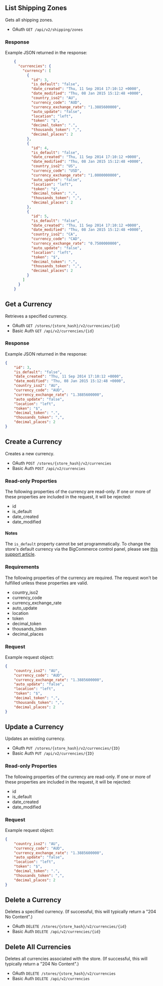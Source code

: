 ## <span class="jumptarget"> List Shipping Zones </span>

Gets all shipping zones.

*   OAuth
`GET /api/v2/shipping/zones`  

### <span class="jumptarget"> Response </span>

Example JSON returned in the response:

```json
    {
      "currencies": {
        "currency": [
          {
            "id": 3,
            "is_default": "false",
            "date_created": "Thu, 11 Sep 2014 17:10:12 +0000",
            "date_modified": "Thu, 08 Jan 2015 15:12:48 +0000",
            "country_iso2": "AU",
            "currency_code": "AUD",
            "currency_exchange_rate": "1.3885600000",
            "auto_update": "false",
            "location": "left",
            "token": "$",
            "decimal_token": ".",
            "thousands_token": ",",
            "decimal_places": 2
          },
          {
            "id": 4,
            "is_default": "false",
            "date_created": "Thu, 11 Sep 2014 17:10:12 +0000",
            "date_modified": "Thu, 08 Jan 2015 15:12:48 +0000",
            "country_iso2": "US",
            "currency_code": "USD",
            "currency_exchange_rate": "1.0000000000",
            "auto_update": "false",
            "location": "left",
            "token": "$",
            "decimal_token": ".",
            "thousands_token": ",",
            "decimal_places": 2
          },
          {
            "id": 5,
            "is_default": "false",
            "date_created": "Thu, 11 Sep 2014 17:10:12 +0000",
            "date_modified": "Thu, 08 Jan 2015 15:12:48 +0000",
            "country_iso2": "CA",
            "currency_code": "CAD",
            "currency_exchange_rate": "0.7500000000",
            "auto_update": "false",
            "location": "left",
            "token": "$",
            "decimal_token": ".",
            "thousands_token": ",",
            "decimal_places": 2
          }
        ]
      }
    }
```
  
## <span class="jumptarget"> Get a Currency </span>

Retrieves a specified currency.

*   OAuth
`GET /stores/{store_hash}/v2/currencies/{id}`
*   Basic Auth
`GET /api/v2/currencies/{id}`

### <span class="jumptarget"> Response </span>

Example JSON returned in the response:

```json
{
    "id": 3,
    "is_default": "false",
    "date_created": "Thu, 11 Sep 2014 17:10:12 +0000",
    "date_modified": "Thu, 08 Jan 2015 15:12:48 +0000",
    "country_iso2": "AU",
    "currency_code": "AUD",
    "currency_exchange_rate": "1.3885600000",
    "auto_update": "false",
    "location": "left",
    "token": "$",
    "decimal_token": ".",
    "thousands_token": ",",
    "decimal_places": 2
}
```

## <span class="jumptarget"> Create a Currency </span>

Creates a new currency.

*   OAuth
`POST /stores/{store_hash}/v2/currencies`
*   Basic Auth
`POST /api/v2/currencies`

### <span class="jumptarget"> Read-only Properties </span>

The following properties of the currency are read-only. If one or more of these properties are included in the request, it will be rejected:

* id
* is_default
* date_created
* date_modified

#### <span class="jumptarget"> Notes </span>

The `is_default` property cannot be set programmatically. To change the store's default currency via the BigCommerce control panel, please see [this support article](https://support.bigcommerce.com/articles/Public/Managing-Currencies/?q=currency&l=en_US&fs=Search&pn=1#default).


### <span class="jumptarget"> Requirements </span>

The following properties of the currency are required. The request won't be fulfilled unless these properties are valid.

* country_iso2
* currency_code
* currency_exchange_rate
* auto_update
* location
* token
* decimal_token
* thousands_token
* decimal_places


### <span class="jumptarget"> Request </span>

Example request object:

```json
{
    "country_iso2": "AU",
    "currency_code": "AUD",
    "currency_exchange_rate": "1.3885600000",
    "auto_update": "false",
    "location": "left",
    "token": "$",
    "decimal_token": ".",
    "thousands_token": ",",
    "decimal_places": 2
}
```


## <span class="jumptarget"> Update a Currency </span>

Updates an existing currency.

*   OAuth
`PUT /stores/{store_hash}/v2/currencies/{ID}`
*   Basic Auth
`PUT /api/v2/currencies/{ID}`

### <span class="jumptarget"> Read-only Properties </span>

The following properties of the currency are read-only. If one or more of these properties are included in the request, it will be rejected:

* id
* is_default
* date_created
* date_modified


### <span class="jumptarget"> Request </span>

Example request object:

```json
{
    "country_iso2": "AU",
    "currency_code": "AUD",
    "currency_exchange_rate": "1.3885600000",
    "auto_update": "false",
    "location": "left",
    "token": "$",
    "decimal_token": ".",
    "thousands_token": ",",
    "decimal_places": 2
}
```

## <span class="jumptarget"> Delete a Currency </span>

Deletes a specified currency. (If successful, this will typically return a "204 No Content".)

*   OAuth
`DELETE /stores/{store_hash}/v2/currencies/{id}`
*   Basic Auth
`DELETE /api/v2/currencies/{id}`

## <span class="jumptarget"> Delete All Currencies </span>

Deletes all currencies associated with the store. (If successful, this will typically return a "204 No Content".)

*   OAuth
`DELETE /stores/{store_hash}/v2/currencies`
*   Basic Auth
`DELETE /api/v2/currencies` 
